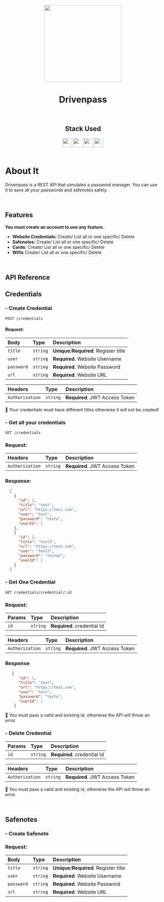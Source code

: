 <p align="center">
  <img src="https://cdn-icons-png.flaticon.com/512/2471/2471610.png" width="250px" height="250px">
</p>
<h1 align="center">
  Drivenpass
</h1>

</br>

<div align="center">
  <h2>Stack Used</h2>
  <img src="https://img.shields.io/badge/PostgreSQL-316192?style=for-the-badge&logo=postgresql&logoColor=white" height="30px"/>
  <img src="https://img.shields.io/badge/Prisma-3982CE?style=for-the-badge&logo=Prisma&logoColor=white" height="30px"/>
  <img src="https://img.shields.io/badge/TypeScript-007ACC?style=for-the-badge&logo=typescript&logoColor=white" height="30px"/>
  <img src="https://img.shields.io/badge/Node.js-43853D?style=for-the-badge&logo=node.js&logoColor=white" height="30px"/>  
</div>

</br>

# About It

Drivenpass is a REST API that simulates a password manager. You can use it to save all your passwords and safenotes safely.

</br>

## Features

**You must create an account to use any feature.** 

- **Website Credentials:** Create/ List all or one specific/ Delete 
- **Safenotes:** Create/ List all or one specific/ Delete 
- **Cards:** Create/ List all or one specific/ Delete
- **Wifis** Create/ List all or one specific/ Delete

</br>

## API Reference

## Credentials

### - Create Credential

```http 
POST /credentials
```

#### Request:

| Body             | Type     | Description                        |
| :--------------- | :------- | :--------------------------------- |
| `title`           | `string` | **Unique**/**Required**. Register title      |
| `user`         | `string` | **Required**. Website Username          |
| `password` | `string` | **Required**. Website Password |
| `url` | `string` | **Required**. Website URL |

| Headers             | Type     | Description                        |
| :--------------- | :------- | :--------------------------------- |
| `Authorization`| `string`| **Required**. JWT Access Token | 

👀 Your credentials must have different titles otherwise it will not be created!


### - Get all your credentials

```http
GET /credentials
```

### Request: 

| Headers             | Type     | Description                        |
| :--------------- | :------- | :--------------------------------- |
| `Authorization`| `string`| **Required**. JWT Access Token |  

### Response: 

```json
  [
    {
      "id": 1,
      "title": "test",
      "url": "https://test.com",
      "user": "test",  
      "password": "teste", 
      "userId": 1  
    },
    {
      "id": 2,
      "title": "test2",
      "url": "https://test.com",
      "user": "test2",  
      "password": "teste2", 
      "userId": 1  
    }   
  ]

```

### - Get One Credential

```http
GET credentials/credential/:id
```

### Request:

| Params             | Type     | Description                        |
| :--------------- | :------- | :--------------------------------- |
| `id`| `string`| **Required**. credential Id |  

| Headers             | Type     | Description                        |
| :--------------- | :------- | :--------------------------------- |
| `Authorization`| `string`| **Required**. JWT Access Token |  

### Response 

```json
   {
      "id": 1,
      "title": "test",
      "url": "https://test.com",
      "user": "test",  
      "password": "teste", 
      "userId": 1  
    }
```
👀 You must pass a valid and existing id, otherwise the API will throw an error.

### - Delete Credential

| Params             | Type     | Description                        |
| :--------------- | :------- | :--------------------------------- |
| `id`| `string`| **Required**. credential Id |  

| Headers             | Type     | Description                        |
| :--------------- | :------- | :--------------------------------- |
| `Authorization`| `string`| **Required**. JWT Access Token |  

👀 You must pass a valid and existing id, otherwise the API will throw an error.

</br>

## Safenotes
  
### - Create Safenote

### Request:

| Body             | Type     | Description                        |
| :--------------- | :------- | :--------------------------------- |
| `title`           | `string` | **Unique**/**Required**. Register title      |
| `user`         | `string` | **Required**. Website Username          |
| `password` | `string` | **Required**. Website Password |
| `url` | `string` | **Required**. Website URL |



